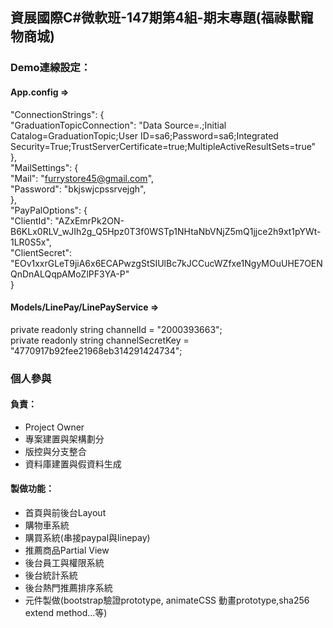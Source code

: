 ## 資展國際C#微軟班-147期第4組-期末專題(福祿獸寵物商城)


### Demo連線設定：
#### App.config =>
"ConnectionStrings": {  
  "GraduationTopicConnection": "Data Source=.;Initial Catalog=GraduationTopic;User ID=sa6;Password=sa6;Integrated   Security=True;TrustServerCertificate=true;MultipleActiveResultSets=true"  
},  
"MailSettings": {  
    "Mail": "furrystore45@gmail.com",  
    "Password": "bkjswjcpssrvejgh",  
  },  
"PayPalOptions": {  
  "ClientId": "AZxEmrPk2ON-B6KLx0RLV_wJIh2g_Q5Hpz0T3f0WSTp1NHtaNbVNjZ5mQ1jjce2h9xt1pYWt-1LR0S5x",  
  "ClientSecret": "EOv1xxrGLeT9jiA6x6ECAPwzgStSIUlBc7kJCCucWZfxe1NgyMOuUHE7OENQnDnALQqpAMoZlPF3YA-P"  
}  
#### Models/LinePay/LinePayService =>
private readonly string channelId = "2000393663";  
private readonly string channelSecretKey = "4770917b92fee21968eb314291424734";  




### 個人參與
#### 負責：
* Project Owner
* 專案建置與架構劃分
* 版控與分支整合
* 資料庫建置與假資料生成
#### 製做功能：
* 首頁與前後台Layout
* 購物車系統
* 購買系統(串接paypal與linepay)
* 推薦商品Partial View
* 後台員工與權限系統
* 後台統計系統
* 後台熱門推薦排序系統
* 元件製做(bootstrap驗證prototype, animateCSS 動畫prototype,sha256 extend method...等)


